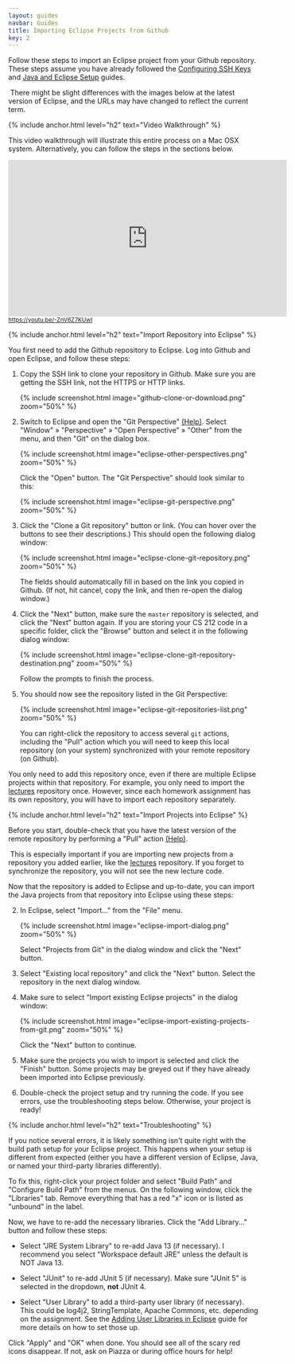 ```yaml
---
layout: guides
navbar: Guides
title: Importing Eclipse Projects from Github
key: 2
---
```


Follow these steps to import an Eclipse project from your Github repository. These steps assume you have already followed the <a href="/guides/general/configuring-ssh-keys.html">Configuring SSH Keys</a> and <a href="/guides/eclipse/java-and-eclipse-setup.html">Java and Eclipse Setup</a> guides.

<article class="message is-info">
  <div class="message-body">
    <i class="fas fa-info-circle"></i>&nbsp;There might be slight differences with the images below at the latest version of Eclipse, and the URLs may have changed to reflect the current term.
  </div>
</article>

{% include anchor.html level="h2" text="Video Walkthrough" %}

<p>This video walkthrough will illustrate this entire process on a Mac OSX system. Alternatively, you can follow the steps in the sections below.</p>

<div>
  <iframe width="560" height="315" src="https://www.youtube.com/embed/-ZnV6Z7KUwI?rel=0" frameborder="0" allow="autoplay; encrypted-media" allowfullscreen style="height: 315px;"></iframe>
  <br/>
  <small><a href="https://youtu.be/-ZnV6Z7KUwI"><i class="fab fa-youtube"></i> https://youtu.be/-ZnV6Z7KUwI</a></small>
</div>

{% include anchor.html level="h2" text="Import Repository into Eclipse" %}

You first need to add the Github repository to Eclipse. Log into Github and open Eclipse, and follow these steps:

  1. Copy the SSH link to clone your repository in Github. Make sure you are getting the SSH link, not the HTTPS or HTTP links.

      {% include screenshot.html image="github-clone-or-download.png" zoom="50%" %}

  2. Switch to Eclipse and open the "Git Perspective"  [(Help)](https://help.eclipse.org/2019-06/topic/org.eclipse.platform.doc.user/tasks/tasks-9f.htm). Select "Window" &raquo; "Perspective" &raquo; "Open Perspective" &raquo; "Other" from the menu, and then "Git" on the dialog box.

       {% include screenshot.html image="eclipse-other-perspectives.png" zoom="50%" %}

      Click the "Open" button. The "Git Perspective" should look similar to this:

      {% include screenshot.html image="eclipse-git-perspective.png" zoom="50%" %}

  3. Click the "Clone a Git repository" button or link. (You can hover over the buttons to see their descriptions.) This should open the following dialog window:

      {% include screenshot.html image="eclipse-clone-git-repository.png" zoom="50%" %}

      The fields should automatically fill in based on the link you copied in Github. (If not, hit cancel, copy the link, and then re-open the dialog window.)

  4. Click the "Next" button, make sure the `master` repository is selected, and click the "Next" button again. If you are storing your CS 212 code in a specific folder, click the "Browse" button and select it in the following dialog window:

      {% include screenshot.html image="eclipse-clone-git-repository-destination.png" zoom="50%" %}

      Follow the prompts to finish the process.

  5. You should now see the repository listed in the Git Perspective:

      {% include screenshot.html image="eclipse-git-repositories-list.png" zoom="50%" %}

      You can right-click the repository to access several `git` actions, including the "Pull" action which you will need to keep this local repository (on your system) synchronized with your remote repository (on Github).

You only need to add this repository once, even if there are multiple Eclipse projects within that repository. For example, you only need to import the [lectures](https://github.com/usf-cs212-fall2019/lectures) repository once. However, since each homework assignment has its own repository, you will have to import each repository separately.

{% include anchor.html level="h2" text="Import Projects into Eclipse" %}

Before you start, double-check that you have the latest version of the remote repository by performing a "Pull" action [(Help)](http://wiki.eclipse.org/EGit/User_Guide#Pulling_New_Changes_from_Upstream_Branch).

<article class="message is-info">
  <div class="message-body">
    <i class="fas fa-info-circle"></i>&nbsp;This is especially important if you are importing new projects from a repository you added earlier, like the <a href="https://github.com/usf-cs212-fall2019/lectures">lectures</a> repository. If you forget to synchronize the repository, you will not see the new lecture code.
  </div>
</article>

Now that the repository is added to Eclipse and up-to-date, you can import the Java projects from that repository into Eclipse using these steps:

  2. In Eclipse, select "Import..." from the "File" menu.

      {% include screenshot.html image="eclipse-import-dialog.png" zoom="50%" %}

      Select "Projects from Git" in the dialog window and click the "Next" button.

  3. Select "Existing local repository" and click the "Next" button. Select the repository in the next dialog window.

  4. Make sure to select "Import existing Eclipse projects" in the dialog window:

      {% include screenshot.html image="eclipse-import-existing-projects-from-git.png" zoom="50%" %}

      Click the "Next" button to continue.

  7. Make sure the projects you wish to import is selected and click the "Finish" button. Some projects may be greyed out if they have already been imported into Eclipse previously.

  8. Double-check the project setup and try running the code. If you see errors, use the troubleshooting steps below. Otherwise, your project is ready!

{% include anchor.html level="h2" text="Troubleshooting" %}

If you notice several errors, it is likely something isn't quite right with the build path setup for your Eclipse project. This happens when your setup is different from expected (either you have a different version of Eclipse, Java, or named your third-party libraries differently).

To fix this, right-click your project folder and select "Build Path" and "Configure Build Path" from the menus. On the following window, click the "Libraries" tab. Remove everything that has a red "x" icon or is listed as "unbound" in the label.

Now, we have to re-add the necessary libraries. Click the "Add Library..." button and follow these steps:

  - Select "JRE System Library" to re-add Java 13 (if necessary). I recommend you select "Workspace default JRE" unless the default is NOT Java 13.

  - Select "JUnit" to re-add JUnit 5 (if necessary). Make sure "JUnit 5" is selected in the dropdown, **not** JUnit 4.

  - Select "User Library" to add a third-party user library (if necessary). This could be log4j2, StringTemplate, Apache Commons, etc. depending on the assignment. See the [Adding User Libraries in Eclipse](/guides/eclipse/adding-user-libraries-in-eclipse.html) guide for more details on how to set those up.

Click "Apply" and "OK" when done. You should see all of the scary red icons disappear. If not, ask on Piazza or during office hours for help!
